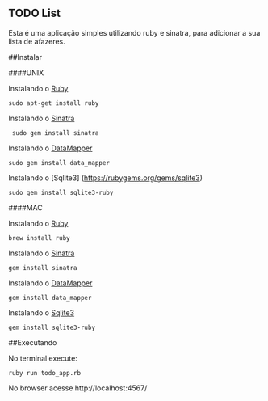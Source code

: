 
TODO List
------------

Esta é uma aplicação simples utilizando ruby e sinatra, para adicionar a sua lista de afazeres.

##Instalar

####UNIX

Instalando o [Ruby](https://www.ruby-lang.org/pt/)
```
sudo apt-get install ruby
```

Instalando o [Sinatra](http://www.sinatrarb.com/intro.html)
```
 sudo gem install sinatra
 ```

Instalando o  [DataMapper](http://datamapper.org/)
```
sudo gem install data_mapper
```

Instalando o [Sqlite3] (https://rubygems.org/gems/sqlite3)
```
sudo gem install sqlite3-ruby
```

####MAC

Instalando o [Ruby](https://www.ruby-lang.org/pt/)
```
brew install ruby
```

Instalando o [Sinatra](http://www.sinatrarb.com/intro.html)
```
gem install sinatra
```

Instalando o  [DataMapper](http://datamapper.org/)
```
gem install data_mapper
```

Instalando o [Sqlite3](https://rubygems.org/gems/sqlite3)
```
gem install sqlite3-ruby
```


##Executando 

No terminal execute:
```
ruby run todo_app.rb
```

No browser acesse http://localhost:4567/

